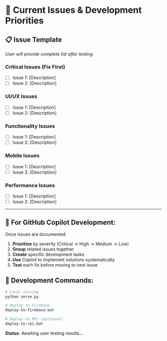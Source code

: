 # 🐛 Current Issues & Development Priorities

## 📋 **Issue Template** 
*User will provide complete list after testing*

### **Critical Issues (Fix First)**
- [ ] Issue 1: [Description]
- [ ] Issue 2: [Description]

### **UI/UX Issues**
- [ ] Issue 1: [Description] 
- [ ] Issue 2: [Description]

### **Functionality Issues**
- [ ] Issue 1: [Description]
- [ ] Issue 2: [Description]

### **Mobile Issues**
- [ ] Issue 1: [Description]
- [ ] Issue 2: [Description]

### **Performance Issues**
- [ ] Issue 1: [Description]
- [ ] Issue 2: [Description]

---

## 🎯 **For GitHub Copilot Development:**

Once issues are documented:
1. **Prioritize** by severity (Critical → High → Medium → Low)
2. **Group** related issues together
3. **Create** specific development tasks
4. **Use** Copilot to implement solutions systematically
5. **Test** each fix before moving to next issue

## 🔧 **Development Commands:**
```bash
# Local testing
python serve.py

# Deploy to Firebase
deploy-to-firebase.bat

# Deploy to RPi (optional)
deploy-to-rpi.bat
```

**Status**: Awaiting user testing results...